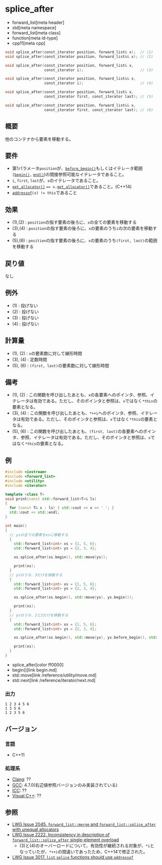 # splice_after
* forward_list[meta header]
* std[meta namespace]
* forward_list[meta class]
* function[meta id-type]
* cpp11[meta cpp]

```cpp
void splice_after(const_iterator position, forward_list& x);  // (1)
void splice_after(const_iterator position, forward_list&& x); // (2)

void splice_after(const_iterator position, forward_list& x,
                  const_iterator i);                          // (3)

void splice_after(const_iterator position, forward_list&& x,
                  const_iterator i);                          // (4)

void splice_after(const_iterator position, forward_list& x,
                  const_iterator first, const_iterator last); // (5)

void splice_after(const_iterator position, forward_list&& x,
                  const_iterator first, const_iterator last); // (6)

```

## 概要
他のコンテナから要素を移動する。


## 要件
- 第1パラメータ`position`が、[`before_begin()`](before_begin.md)もしくはイテレータ範囲`[`[`begin()`](begin.md)`,` [`end()`](end.md))の間接参照可能なイテレータであること。
- `i`, `first`, `last`が、`x`のイテレータであること。
- [`get_allocator()`](get_allocator.md) `== x.`[`get_allocator()`](get_allocator.md)であること。(C++14)
- [`addressof`](/reference/memory/addressof.md)`(x) != this`であること


## 効果
- (1),(2) : `position`の指す要素の後ろに、`x`の全ての要素を移動する
- (3),(4) : `position`の指す要素の後ろに、`x`の要素のうち`i`の次の要素を移動する
- (5),(6) : `position`の指す要素の後ろに、`x`の要素のうち`(first, last)`の範囲を移動する


## 戻り値
なし


## 例外
- (1) : 投げない
- (2) : 投げない
- (3) : 投げない
- (4) : 投げない


## 計算量
- (1), (2) : `x`の要素数に対して線形時間
- (3), (4) : 定数時間
- (5), (6) : `(first, last)`の要素数に対して線形時間


## 備考
- (1), (2) : この関数を呼び出したあとも、`x`の各要素へのポインタ、参照、イテレータは有効である。ただし、そのポインタと参照は、`x`ではなく`*this`の要素となる。
- (3), (4) : この関数を呼び出したあとも、`*++i`へのポインタ、参照、イテレータは有効である。ただし、そのポインタと参照は、`x`ではなく`*this`の要素となる。
- (5), (6) : この関数を呼び出したあとも、`(first, last)`の各要素へのポインタ、参照、イテレータは有効である。ただし、そのポインタと参照は、`x`ではなく`*this`の要素となる。


## 例
```cpp example
#include <iostream>
#include <forward_list>
#include <utility>
#include <iterator>

template <class T>
void print(const std::forward_list<T>& ls)
{
  for (const T& x : ls) { std::cout << x << ' '; }
  std::cout << std::endl;
}

int main()
{
  // ysの全ての要素をxsに移動する
  {
    std::forward_list<int> xs = {1, 5, 6};
    std::forward_list<int> ys = {2, 3, 4};

    xs.splice_after(xs.begin(), std::move(ys));

    print(xs);
  }
  // ysのうち、3だけを移動する
  {
    std::forward_list<int> xs = {1, 5, 6};
    std::forward_list<int> ys = {2, 3, 4};

    xs.splice_after(xs.begin(), std::move(ys), ys.begin());

    print(xs);
  }
  // ysのうち、2と3だけを移動する
  {
    std::forward_list<int> xs = {1, 5, 6};
    std::forward_list<int> ys = {2, 3, 4};

    xs.splice_after(xs.begin(), std::move(ys), ys.before_begin(), std::next(ys.begin(), 2));

    print(xs);
  }
}
```
* splice_after[color ff0000]
* begin()[link begin.md]
* std::move[link /reference/utility/move.md]
* std::next[link /reference/iterator/next.md]

### 出力
```
1 2 3 4 5 6 
1 3 5 6 
1 2 3 5 6 
```

## バージョン
### 言語
- C++11

### 処理系
- [Clang](/implementation.md#clang): ??
- [GCC](/implementation.md#gcc): 4.7.0(右辺値参照バージョンのみ実装されている)
- [ICC](/implementation.md#icc): ??
- [Visual C++](/implementation.md#visual_cpp): ??


## 参照
- [LWG Issue 2045. `forward_list::merge` and `forward_list::splice_after` with unequal allocators](http://www.open-std.org/jtc1/sc22/wg21/docs/lwg-defects.html#2045)
- [LWG Issue 2222. Inconsistency in description of `forward_list::splice_after` single-element overload](http://www.open-std.org/jtc1/sc22/wg21/docs/lwg-defects.html#2222)
	- (3)と(4)のオーバーロードについて、有効性が継続される対象が、`*i`となっていたが、`*++i`の間違いであったため、C++14で修正された。
- [LWG Issue 3017. `list` `splice` functions should use `addressof`](https://wg21.cmeerw.net/lwg/issue3017)
